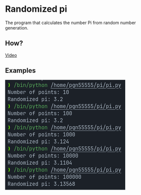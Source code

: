 # Randomized pi

The program that calculates the number Pi from random number generation.

## How?

[Video](https://youtu.be/prPyPvjvfqM)

## Examples

![](examples.png)
